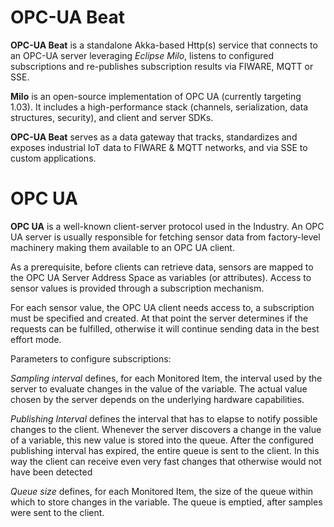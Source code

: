
# OPC-UA Beat

**OPC-UA Beat** is a standalone Akka-based Http(s) service that connects to an OPC-UA server
leveraging *Eclipse Milo*, listens to configured subscriptions and re-publishes subscription
results via FIWARE, MQTT or SSE.

**Milo** is an open-source implementation of OPC UA (currently targeting 1.03). It includes a
high-performance stack (channels, serialization, data structures, security), and client and
server SDKs.

**OPC-UA Beat** serves as a data gateway that tracks, standardizes and exposes industrial
IoT data to FIWARE & MQTT networks, and via SSE to custom applications.

# OPC UA

**OPC UA** is a well-known client-server protocol used in the Industry. An OPC UA server is usually 
responsible for fetching sensor data from factory-level machinery making them available to an OPC UA 
client.

As a prerequisite, before clients can retrieve data, sensors are mapped to the OPC UA Server Address Space 
as variables (or attributes). Access to sensor values is provided through a subscription mechanism. 

For each sensor value, the OPC UA client needs access to, a subscription must be specified and created. 
At that point the server determines if the requests can be fulfilled, otherwise it will continue sending 
data in the best effort mode.

Parameters to configure subscriptions:

*Sampling interval* defines, for each Monitored Item, the interval used by the server to evaluate changes 
in the value of the variable. The actual value chosen by the server depends on the underlying hardware capabilities.

*Publishing Interval* defines the interval that has to elapse to notify possible changes to the client. 
Whenever the server discovers a change in the value of a variable, this new value is stored into the queue.
After the configured publishing interval has expired, the entire queue is sent to the client. In this way the 
client can receive even very fast changes that otherwise would not have been detected

*Queue size* defines, for each Monitored Item, the size of the queue within which to store changes in the variable.
The queue is emptied, after samples were sent to the client.

